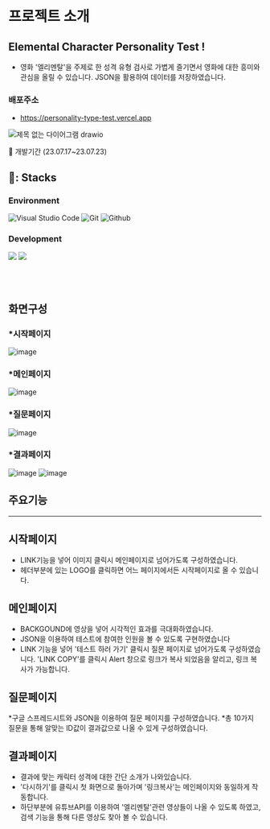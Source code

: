 # 프로젝트 소개


## Elemental Character Personality Test !
- 영화 '엘리멘탈'을 주제로 한 성격 유형 검사로 가볍게 즐기면서 영화에 대한 흥미와 관심을 올릴 수 있습니다. JSON을 활용하여 데이터를 저장하였습니다.

### 배포주소
- https://personality-type-test.vercel.app

![제목 없는 다이어그램 drawio](https://github.com/hyungjungson/personality_type_test/assets/133640361/3d909ca6-7611-41ae-a256-20b6ca87778f)

🥊 개발기간
(23.07.17~23.07.23)
## 🌹: Stacks
### Environment

![Visual Studio Code](https://img.shields.io/badge/Visual%20Studio%20Code-007ACC?style=for-the-badge&logo=Visual%20Studio%20Code&logoColor=white)
![Git](https://img.shields.io/badge/Git-F05032?style=for-the-badge&logo=Git&logoColor=white)
![Github](https://img.shields.io/badge/GitHub-181717?style=for-the-badge&logo=GitHub&logoColor=white)

### Development

<img src="https://img.shields.io/badge/React-61DAFB?style=for-the-badge&logo=React&logoColor=white"/> <img src="https://img.shields.io/badge/vercel-000000?style=for-the-badge&logo=vercel&logoColor=white"/>

<br/><br/>
## 화면구성

### *시작페이지 
![image](https://github.com/hyungjungson/personality_type_test/assets/133503493/8bc3f24e-e732-4a5d-a2b4-224a5095d6cd)


### *메인페이지
![image](https://github.com/hyungjungson/personality_type_test/assets/133503493/06f0082c-767a-4c0a-bef8-e7e6c88ec04d)


### *질문페이지
![image](https://github.com/hyungjungson/personality_type_test/assets/133503493/f50521ab-1e96-490d-953d-3bf69be91dd7)


### *결과페이지
![image](https://github.com/hyungjungson/personality_type_test/assets/133503493/b009dd78-58f5-463f-b235-08b19ac42164)
![image](https://github.com/hyungjungson/personality_type_test/assets/133503493/a8cfb587-f8cc-4621-9223-d8f3b6ac5ba4)



## 주요기능
---
## 시작페이지
* LINK기능을 넣어 이미지 클릭시 메인페이지로 넘어가도록 구성하였습니다.
* 헤더부분에 있는 LOGO를 클릭하면 어느 페이지에서든 시작페이지로 올 수 있습니다.

## 메인페이지
* BACKGOUND에 영상을 넣어 시각적인 효과를 극대화하였습니다.
* JSON을 이용하여 테스트에 참여한 인원을 볼 수 있도록 구현하였습니다
* LINK 기능을 넣어 '테스트 하러 가기' 클릭시 질문 페이지로 넘어가도록 구성하였습니다.
  'LINK COPY'를 클릭시 Alert 창으로 링크가 복사 되었음을 알리고, 링크 복사가 가능합니다.

## 질문페이지
*구글 스프레드시트와 JSON을 이용하여 질문 페이지를 구성하였습니다.
*총 10가지 질문을 통해 알맞는 ID값이 결과값으로 나올 수 있게 구성하였습니다.

## 결과페이지
* 결과에 맞는 캐릭터 성격에 대한 간단 소개가 나와있습니다.
* '다시하기'를 클릭시 첫 화면으로 돌아가며 '링크복사'는 메인페이지와 동일하게 작동합니다.
* 하단부분에 유튜브API를 이용하여 '엘리멘탈'관련 영상들이 나올 수 있도록 하였고, 검색 기능을 통해 다른 영상도 찾아 볼 수 있습니다.
